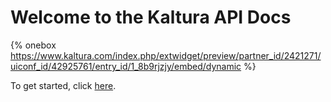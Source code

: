 
# Welcome to the Kaltura API Docs

{% onebox https://www.kaltura.com/index.php/extwidget/preview/partner_id/2421271/uiconf_id/42925761/entry_id/1_8b9rjzjy/embed/dynamic %}

To get started, click [here](https://developer.kaltura.com/api-docs/VPaaS-API-Getting-Started/Getting-Started-VPaaS-API.html).
